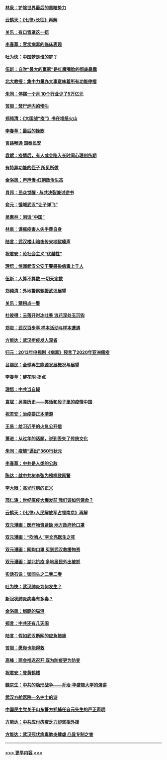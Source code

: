 #### [林泉：铲除世界最后的黑暗势力](../pages/nsc993/n11909320.md?t=03021831) 
#### [云鹤天：《七律▪长征》再解](../pages/nsc993/n11909327.md?t=03021831) 
#### [关乐：有口皆罩这一捂](../pages/nsc993/n11908393.md?t=03021831) 
#### [李春草：官状病毒的临床表现](../pages/nsc993/n11908339.md?t=03021831) 
#### [吐为快：中国梦是谁的梦？](../pages/nsc993/n11906564.md?t=03021831) 
#### [伍新：自吹“最大的赢家”是红魔嘴脸的彻底暴露](../pages/nsc993/n11906407.md?t=03021831) 
#### [北大教授：集中力量办大事意味着所有功能停摆](../pages/nsc993/n11904800.md?t=03021831) 
#### [朱同：停摆一个月 10个行业少了5万亿元](../pages/nsc993/n11904498.md?t=03021831) 
#### [苦胆：焚尸炉内的惨叫](../pages/nsc993/n11904479.md?t=03021831) 
#### [郑纯清：《大国战“疫”》书在堆纸火山](../pages/nsc993/n11904450.md?t=03021831) 
#### [李春草：最后的挽歌](../pages/nsc993/n11904441.md?t=03021831) 
#### [言路畅通 国泰民安](../pages/nsc993/n11904222.md?t=03021831) 
#### [袁斌：疫情后，有人或会陷入长时间心理创伤期](../pages/nsc993/n11901514.md?t=03021831) 
#### [有特异功能的侄子 所见所做](../pages/nsc993/n11901154.md?t=03021831) 
#### [金浴凤：声声慢‧红朝政治生态](../pages/nsc993/n11899553.md?t=03021831) 
#### [肖邦：民众觉醒 · 与共决裂兼讨逆书](../pages/nsc993/n11898435.md?t=03021831) 
#### [俞元：饿城武汉“让子弹飞”](../pages/nsc993/n11898344.md?t=03021831) 
#### [吴惠林：闲话“中国”](../pages/nsc993/n11898182.md?t=03021831) 
#### [林泉：谋瘟疫害人失手葬自身](../pages/nsc993/n11897892.md?t=03021831) 
#### [陆言：武汉楼山暗夜传来地狱嚎声](../pages/nsc993/n11897033.md?t=03021831) 
#### [祝君安：论社会主义“优越性”](../pages/nsc993/n11897005.md?t=03021831) 
#### [理悟：惊闻武汉公安干警感染病毒上千人](../pages/nsc993/n11896947.md?t=03021831) 
#### [伍新：人算不算数 一切天定数](../pages/nsc993/n11893372.md?t=03021831) 
#### [郑纯清：外地警察驰援武汉展望](../pages/nsc993/n11893115.md?t=03021831) 
#### [关乐：猜拐点一瞥](../pages/nsc993/n11893020.md?t=03021831) 
#### [杜彼得：云落开时冰吐鉴 浪花深处玉沉钩](../pages/nsc993/n11892107.md?t=03021831) 
#### [郑岩：武汉百步亭 样本活动与样本遭遇](../pages/nsc993/n11892310.md?t=03021831) 
#### [方能达：武汉疠疫发人深省](../pages/nsc993/n11891376.md?t=03021831) 
#### [归元：2013年电视剧《病毒》预言了2020年亚洲瘟疫](../pages/nsc993/n11891126.md?t=03021831) 
#### [吕锡民：全球再生能源发展概况与展望](../pages/nsc993/n11890613.md?t=03021831) 
#### [李春草：醉花阴·拐点](../pages/nsc993/n11890567.md?t=03021831) 
#### [理悟：中共当自毙](../pages/nsc993/n11890559.md?t=03021831) 
#### [袁斌：另类历史——笑话和段子里的疫情中国](../pages/nsc993/n11889243.md?t=03021831) 
#### [祝君安：治疫要正本清源](../pages/nsc993/n11889085.md?t=03021831) 
#### [王易：给习近平的火急公开信](../pages/nsc993/n11888225.md?t=03021831) 
#### [萧进：从过年的话题，说到丢失了传统文化](../pages/nsc993/n11887732.md?t=03021831) 
#### [朱同：疫情“逼出”360行状元](../pages/nsc993/n11887678.md?t=03021831) 
#### [李春草：中共是人类的公敌](../pages/nsc993/n11887656.md?t=03021831) 
#### [陈达：就中共树李弦为榜样致网警](../pages/nsc993/n11887625.md?t=03021831) 
#### [李大眼：高光时刻的正义](../pages/nsc993/n11887585.md?t=03021831) 
#### [邢仁涛：世纪瘟疫大爆发前 我们该如何保命？](../pages/nsc993/n11887535.md?t=03021831) 
#### [云鹤天：《七律▪人民解放军占领南京》再解](../pages/nsc993/n11887524.md?t=03021831) 
#### [双元漫画：医疗物资紧缺 地方政府抢口罩](../pages/nsc993/n11884744.md?t=03021831) 
#### [双元漫画：“吹哨人”李文亮医生之死](../pages/nsc993/n11884705.md?t=03021831) 
#### [双元漫画：网购口罩 买到武汉救援物资](../pages/nsc993/n11884670.md?t=03021831) 
#### [双元漫画：湖北抗疫 多地居民外出被抓](../pages/nsc993/n11884643.md?t=03021831) 
#### [实话石说：猛回头之二零二零](../pages/nsc993/n11883968.md?t=03021831) 
#### [吐为快：武汉肺炎为何发生？](../pages/nsc993/n11882180.md?t=03021831) 
#### [新冠状肺炎病毒有多毒？](../pages/nsc993/n11881790.md?t=03021831) 
#### [金浴凤：绑匪的猫泪](../pages/nsc993/n11880664.md?t=03021831) 
#### [郑言：中共还有几天闹](../pages/nsc993/n11880645.md?t=03021831) 
#### [陆言：假如武汉断网的应急措施](../pages/nsc993/n11880619.md?t=03021831) 
#### [苦胆：愿你也能得救](../pages/nsc993/n11880601.md?t=03021831) 
#### [高峰：两会推迟召开  既为防疫更为防变](../pages/nsc993/n11879977.md?t=03021831) 
#### [祝君安：登黄鹤楼](../pages/nsc993/n11880583.md?t=03021831) 
#### [魏京生：中共的隐形战争——乔治‧华盛顿大学的演讲](../pages/nsc993/n11879765.md?t=03021831) 
#### [武汉方舱医院一名护士的诗](../pages/nsc993/n11878480.md?t=03021831) 
#### [中国民主党关于山东警方抓捕任自元先生的严正声明](../pages/nsc993/n11877506.md?t=03021831) 
#### [方能达：中共应付疠疫乏力却坚拒外援](../pages/nsc993/n11877497.md?t=03021831) 
#### [方能达：武汉冠状病毒肺炎肆虐 凸显专制之害](../pages/nsc993/n11877475.md?t=03021831) 

----
#### [ >>> 更早内容 <<< ](../indexes/nsc993-earlier.md)
